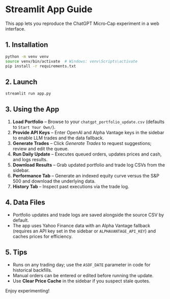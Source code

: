 # Streamlit App Guide

This app lets you reproduce the ChatGPT Micro‑Cap experiment in a web interface.

## 1. Installation
```bash
python -m venv venv
source venv/bin/activate  # Windows: venv\Scripts\activate
pip install -r requirements.txt
```

## 2. Launch
```bash
streamlit run app.py
```

## 3. Using the App
1. **Load Portfolio** – Browse to your `chatgpt_portfolio_update.csv` (defaults to `Start Your Own/`).
2. **Provide API Keys** – Enter OpenAI and Alpha Vantage keys in the sidebar to enable LLM trades and the data fallback.
3. **Generate Trades** – Click *Generate Trades* to request suggestions; review and edit the queue.
4. **Run Daily Update** – Executes queued orders, updates prices and cash, and logs results.
5. **Download Results** – Grab updated portfolio and trade log CSVs from the sidebar.
6. **Performance Tab** – Generate an indexed equity curve versus the S&P 500 and download the underlying data.
7. **History Tab** – Inspect past executions via the trade log.

## 4. Data Files
- Portfolio updates and trade logs are saved alongside the source CSV by default.
- The app uses Yahoo Finance data with an Alpha Vantage fallback (requires an API key set in the sidebar or `ALPHAVANTAGE_API_KEY`) and caches prices for efficiency.

## 5. Tips
- Runs on any trading day; use the `ASOF_DATE` parameter in code for historical backfills.
- Manual orders can be entered or edited before running the update.
- Use **Clear Price Cache** in the sidebar if you suspect stale quotes.

Enjoy experimenting!

